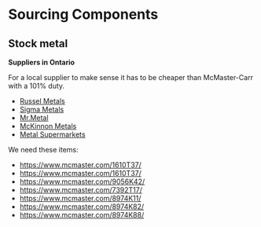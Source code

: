 # Sourcing Components

## Stock metal

**Suppliers in Ontario**

For a local supplier to make sense it has to be cheaper than McMaster-Carr with a 101% duty.

- [Russel Metals](https://www.russelmetals.com/en/)
- [Sigma Metals](https://www.sigmametals.ca/)
- [Mr.Metal](https://mrmetal.ca/products/)
- [McKinnon Metals](https://mckinnonmetals.com/)
- [Metal Supermarkets](https://www.metalsupermarkets.com/)

We need these items:

- https://www.mcmaster.com/1610T37/
- https://www.mcmaster.com/1610T37/
- https://www.mcmaster.com/9056K42/
- https://www.mcmaster.com/7392T17/
- https://www.mcmaster.com/8974K11/
- https://www.mcmaster.com/8974K82/
- https://www.mcmaster.com/8974K88/